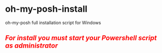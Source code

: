 # oh-my-posh-install
oh-my-posh full installation script for Windows

## <span style="color:red">*For install you must start your Powershell script as administrator*</span>
